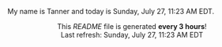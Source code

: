 My name is Tanner and today is Sunday, July 27, 11:23 AM EDT.

<p align="center">This <i>README</i> file is generated <b>every 3 hours</b>!</br>Last refresh: Sunday, July 27, 11:23 AM EDT<br /></p>
